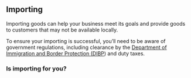 ## Importing

Importing goods can help your business meet its goals and provide goods to customers that may not be available locally.

To ensure your importing is successful, you’ll need to be aware of government regulations, including clearance by the [Department of Immigration and Border Protection (DIBP](http://www.agriculture.gov.au/import)) and duty taxes.

### Is importing for you?


